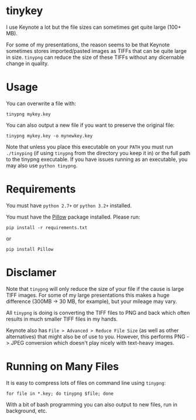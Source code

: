 # tinykey
I use Keynote a lot but the file sizes can sometimes get quite large (100+ MB).

For some of my presentations, the reason seems to be that Keynote sometimes stores imported/pasted images as TIFFs that can be quite large in size. `tinypng` can reduce the size of these TIFFs without any dicernable change in quality.

# Usage
You can overwrite a file with:
```
tinypng mykey.key
```

You can also output a new file if you want to preserve the original file:
```
tinypng mykey.key -o mynewkey.key
```

Note that unless you place this executable on your `PATH` you must run `./tinyping` (if using `tinypng` from the directory you keep it in) or the full path to the tinypng executable. If you have issues running as an executable, you may also use `python tinypng`.

# Requirements
You must have `python 2.7+` or `python 3.2+` installed.

You must have the [Pillow](http://python-pillow.org/) package installed. Please run:
```
pip install -r requirements.txt
```

or

```
pip install Pillow
```

# Disclamer
Note that `tinypng` will only reduce the size of your file if the cause is large TIFF images. For some of my large presentations this makes a huge difference (300MB -> 30 MB, for example), but your mileage may vary.

All `tinypng` is doing is converting the TIFF files to PNG and back which often results in much smaller TIFF files in my hands.

Keynote also has `File > Advanced > Reduce File Size` (as well as other alternatives) that might also be of use to you. However, this performs PNG -> JPEG conversion which doesn't play nicely with text-heavy images.

# Running on Many Files
It is easy to compress lots of files on command line using `tinypng`:
```
for file in *.key; do tinypng $file; done
```

With a bit of bash programming you can also output to new files, run in background, etc.
